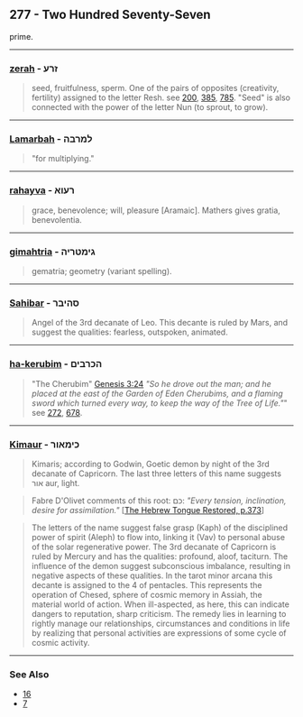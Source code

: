 ## 277 - Two Hundred Seventy-Seven
prime.

---

### [zerah](/keys/ZRO) - זרע
> seed, fruitfulness, sperm. One of the pairs of opposites (creativity, fertility) assigned to the letter Resh. see [200](200), [385](385), [785](785). "Seed" is also connected with the power of the letter Nun (to sprout, to grow).

---

### [Lamarbah](/keys/LMRBH) - למרבה
> "for multiplying."

---

### [rahayva](/keys/ROVA) - רעוא
> grace, benevolence; will, pleasure [Aramaic]. Mathers gives gratia, benevolentia.

---

### [gimahtria](/keys/GIMTRIH) - גימטריה
> gematria; geometry (variant spelling).

---

### [Sahibar](/keys/SHIBR) - סהיבר
> Angel of the 3rd decanate of Leo. This decante is ruled by Mars, and suggest the qualities: fearless, outspoken, animated.

---

### [ha-kerubim](/keys/HKRBIM) - הכרבים
> "The Cherubim" [Genesis 3:24](http://biblehub.com/genesis/3-24.htm) *"So he drove out the man; and he placed at the east of the Garden of Eden Cherubims, and a flaming sword which turned every way, to keep the way of the Tree of Life."*" see [272](272), [678](678).

---

### [Kimaur](/keys/KIMAVR) - כימאור
> Kimaris; according to Godwin, Goetic demon by night of the 3rd decanate of Capricorn. The last three letters of this name suggests אור aur, light.

> Fabre D'Olivet comments of this root: כם: *"Every tension, inclination, desire for assimilation."* [[The Hebrew Tongue Restored, p.373](https://archive.org/stream/hebraictongueres00fabriala#page/372/mode/2up)]

> The letters of the name suggest false grasp (Kaph) of the disciplined power of spirit (Aleph) to flow into, linking it (Vav) to personal abuse of the solar regenerative power. The 3rd decanate of Capricorn is ruled by Mercury and has the qualities: profound, aloof, taciturn. The influence of the demon suggest subconscious imbalance, resulting in negative aspects of these qualities. In the tarot minor arcana this decante is assigned to the 4 of pentacles. This represents the operation of Chesed, sphere of cosmic memory in Assiah, the material world of action. When ill-aspected, as here, this can indicate dangers to reputation, sharp criticism. The remedy lies in learning to rightly manage our relationships, circumstances and conditions in life by realizing that personal activities are expressions of some cycle of cosmic activity.

---

### See Also

- [16](16)
- [7](7)